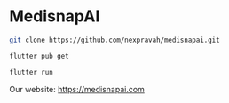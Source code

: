 # MedisnapAI

```bash
git clone https://github.com/nexpravah/medisnapai.git
```

```bash
flutter pub get
```

```bash
flutter run
```


Our website: https://medisnapai.com